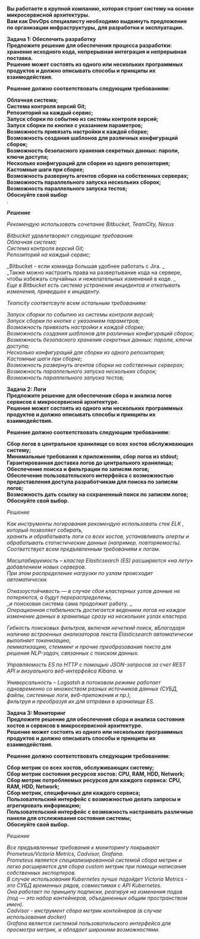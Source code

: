 **Вы работаете в крупной компанию, которая строит систему на основе микросервисной архитектуры.** <br> 
**Вам как DevOps специалисту необходимо выдвинуть предложение по организации инфраструктуры, для разработки и эксплуатации.** <br>

**Задача 1: Обеспечить разработку** <br>
**Предложите решение для обеспечения процесса разработки: хранение исходного кода, непрерывная интеграция и непрерывная поставка.** <br> 
**Решение может состоять из одного или нескольких программных продуктов и должно описывать способы и принципы их взаимодействия.** <br>

**Решение должно соответствовать следующим требованиям:** <br>

**Облачная система;** <br>
**Система контроля версий Git;** <br>
**Репозиторий на каждый сервис;** <br>
**Запуск сборки по событию из системы контроля версий;** <br>
**Запуск сборки по кнопке с указанием параметров;** <br>
**Возможность привязать настройки к каждой сборке;** <br>
**Возможность создания шаблонов для различных конфигураций сборок;** <br>
**Возможность безопасного хранения секретных данных: пароли, ключи доступа;** <br>
**Несколько конфигураций для сборки из одного репозитория;** <br>
**Кастомные шаги при сборке;** <br>
**Возможность развернуть агентов сборки на собственных серверах;** <br>
**Возможность параллельного запуска нескольких сборок;** <br>
**Возможность параллельного запуска тестов;** <br>
**Обоснуйте свой выбор** <br>.

_**Решение**_ <br>

_Рекомендую использовать сочетание Bitbucket, TeamCity, Nexus_ <br>

_Bitbucket удовлетворяет следующие требования:_ <br>
_Облачная система;_ <br>
_Система контроля версий Git;_ <br>
_Репозиторий на каждый сервис;_ <br>

_Bitbucket - если команда большая удобнее работать с Jira. _ <br>
_Также можно настроить права на развертывание кода на сервере, чтобы избежать случайных и нежелательных изменений в коде. _ <br>
_Еще в Bitbucket есть система устранения инцидентов и откатывать изменения, приведшее к инциденту._ <br>

_Teamcity соответсвуте всем остальным требованиям:_ <br>

_Запуск сборки по событию из системы контроля версий;_ <br>
_Запуск сборки по кнопке с указанием параметров;_ <br>
_Возможность привязать настройки к каждой сборке;_ <br>
_Возможность создания шаблонов для различных конфигураций сборок;_ <br>
_Возможность безопасного хранения секретных данных: пароли, ключи доступа;_ <br>
_Несколько конфигураций для сборки из одного репозитория;_ <br>
_Кастомные шаги при сборке;_ <br>
_Возможность развернуть агентов сборки на собственных серверах;_ <br>
_Возможность параллельного запуска нескольких сборок;_ <br>
_Возможность параллельного запуска тестов;_ <br>

**Задача 2: Логи** <br>
**Предложите решение для обеспечения сбора и анализа логов сервисов в микросервисной архитектуре.** <br>
**Решение может состоять из одного или нескольких программных продуктов и должно описывать способы и принципы их взаимодействия.** <br>

**Решение должно соответствовать следующим требованиям:** <br>

**Сбор логов в центральное хранилище со всех хостов обслуживающих систему;** <br>
**Минимальные требования к приложениям, сбор логов из stdout;** <br>
**Гарантированная доставка логов до центрального хранилища;** <br>
**Обеспечение поиска и фильтрации по записям логов;** <br>
**Обеспечение пользовательского интерфейса с возможностью предоставления доступа разработчикам для поиска по записям логов;** <br>
**Возможность дать ссылку на сохраненный поиск по записям логов;** <br>
**Обоснуйте свой выбор.** <br>

_Решение_ <br>

_Как инструменты логирования рекомендую использовать стек ELK , который позволяет собирать,_ <br>
_хранить и обрабатывать логи со всех хостов, устанавливать алерты и обрабатывать статистические данные (например, повторяемость)._ <br>
_Соответствует всем предъявленным требованиям к логам._ <br>

_Масштабируемость – кластер Elasticsearch (ES) расширяется «на лету» добавлением новых серверов._ <br> 
_При этом распределение нагрузки по узлам происходит автоматически._ <br>

_Отказоустойчивость — в случае сбоя кластерных узлов данные не потеряются, а будут перераспределены,_ <br> 
_и поисковая система сама продолжит работу. _ <br>
_Операционная стабильность достигается ведением логов на каждое изменение данных в хранилище сразу на нескольких узлах кластера._ <br>

_Гибкость поисковых фильтров, включая нечеткий поиск, вБлагодаря наличию встроенных анализаторов текста Elasticsearch автоматически выполняет токенизацию,_ <br>
_лемматизацию, стемминг и прочие преобразования текста для решения NLP-задач, связанных с поиском данных._ <br>
 
_Управляемость ES по HTTP с помощью JSON-запросов за счет REST API и визуального веб-интерфейса Kibana._ м

_Универсальность – Logsatsh в потоковом режиме работает одновременно со множеством разных источников данных (СУБД, файлы, системные логи, веб-приложения и пр.),_ <br> 
_фильтруя и преобразуя их для отправки в хранилище ES._ <br> 

**Задача 3: Мониторинг** <br>
**Предложите решение для обеспечения сбора и анализа состояния хостов и сервисов в микросервисной архитектуре.** <br>
**Решение может состоять из одного или нескольких программных продуктов и должно описывать способы и принципы их взаимодействия.** <br>

**Решение должно соответствовать следующим требованиям:** <br>

**Сбор метрик со всех хостов, обслуживающих систему;** <br>
**Сбор метрик состояния ресурсов хостов: CPU, RAM, HDD, Network;** <br>
**Сбор метрик потребляемых ресурсов для каждого сервиса: CPU, RAM, HDD, Network;** <br>
**Сбор метрик, специфичных для каждого сервиса;** <br>
**Пользовательский интерфейс с возможностью делать запросы и агрегировать информацию;** <br>
**Пользовательский интерфейс с возможность настраивать различные панели для отслеживания состояния системы;** <br>
**Обоснуйте свой выбор.** <br>

_Решение_ <br>

_Все предъявленные требования к мониторингу покрывают Prometeus/Victoria Metrics, Cadvisor, Grafana._ <br>
_Prometeus является специализированной системой сбора метрик и легко расширяется для сбора custom метрик при помощи написания собственных экспортеров._ <br>
_В случае использования Kubernetes лучше подойдет Victoria Metrics - это СУБД временных рядов, совместимая с API Kubernetes._ <br>
_Она работает по принципу подписки, реагируя на изменения подов (под — это набор контейнеров, объединенных общим пространством имен)._ <br>
_Cadvisor - инструмент сбора метрик контейнеров (в случае использования docker)_ <br>
_Grafana является системой пользовательского интерфейса для просмотра метрик, и обладает широкими возможностями._ <br>
